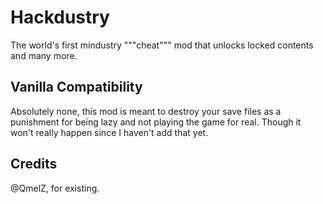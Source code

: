 # Hackdustry
The world's first mindustry """cheat""" mod that unlocks locked contents and many more.

## Vanilla Compatibility
Absolutely none, this mod is meant to destroy your save files as a punishment for being lazy and not playing the game for real. Though it won't really happen since I haven't add that yet.

## Credits
@QmelZ, for existing.
